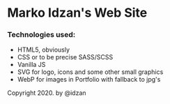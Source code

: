 # Marko Idzan's Web Site

### Technologies used:
* HTML5, obviously
* CSS or to be precise SASS/SCSS
* Vanilla JS
* SVG for logo, icons and some other small graphics
* WebP for images in Portfolio with fallback to jpg's

Copyright 2020. by @idzan